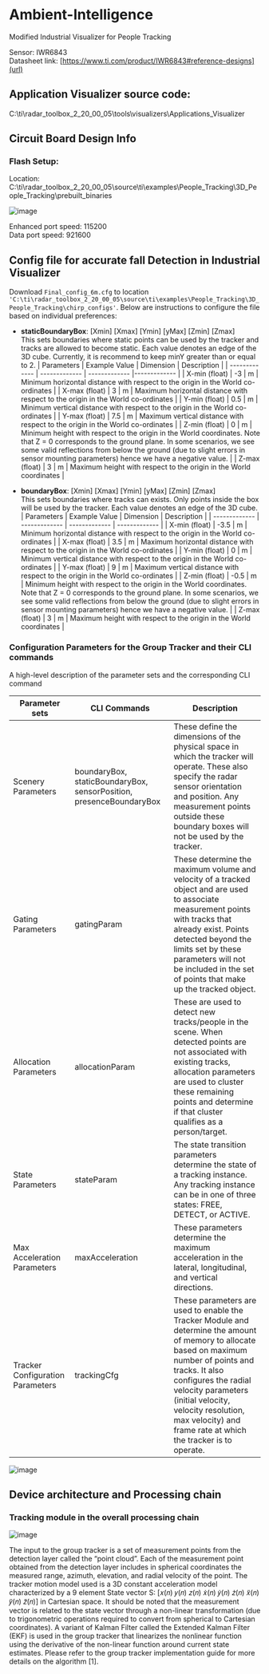 # Ambient-Intelligence
Modified Industrial Visualizer for People Tracking

Sensor: IWR6843<br/>
Datasheet link: [https://www.ti.com/product/IWR6843#reference-designs](url)

## Application Visualizer source code:
C:\ti\radar_toolbox_2_20_00_05\tools\visualizers\Applications_Visualizer

## Circuit Board Design Info


### Flash Setup:

Location: C:\ti\radar_toolbox_2_20_00_05\source\ti\examples\People_Tracking\3D_People_Tracking\prebuilt_binaries

![image](https://github.com/user-attachments/assets/a187bb92-6799-4768-938e-4e438d84f819)

Enhanced port speed: 115200<br/>
Data port speed: 921600

## Config file for accurate fall Detection in Industrial Visualizer

Download `Final_config_6m.cfg` to location `'C:\ti\radar_toolbox_2_20_00_05\source\ti\examples\People_Tracking\3D_People_Tracking\chirp_configs'`. Below are instructions to configure the file based on individual preferences:

- **staticBoundaryBox**: [Xmin] [Xmax] [Ymin] [yMax] [Zmin] [Zmax]<br/>
This sets boundaries where static points can be used by the tracker and tracks are allowed to become static. Each value denotes an edge of the 3D cube. Currently, it is recommend to keep minY greater than or equal to 2.
| Parameters  | Example Value  | Dimension  | Description  |
| ------------- | ------------- | ------------- |------------- |
| X-min (float)  | -3  | m  | Minimum horizontal distance with respect to the origin in the World co-ordinates  |
| X-max (float)  | 3  | m  | Maximum horizontal distance with respect to the origin in the World co-ordinates  |
| Y-min (float)  | 0.5  | m  | Minimum vertical distance with respect to the origin in the World co-ordinates  |
| Y-max (float)  | 7.5  | m  | Maximum vertical distance with respect to the origin in the World co-ordinates  |
| Z-min (float)  | 0  | m  | Minimum height with respect to the origin in the World coordinates. Note that Z = 0 corresponds to the ground plane. In some scenarios, we see some valid reflections from below the ground (due to slight errors in sensor mounting parameters) hence we have a negative value.  |
| Z-max (float)  | 3  | m  | Maximum height with respect to the origin in the World coordinates  |

- **boundaryBox**: [Xmin] [Xmax] [Ymin] [yMax] [Zmin] [Zmax]<br/>
This sets boundaries where tracks can exists. Only points inside the box will be used by the tracker. Each value denotes an edge of the 3D cube.
| Parameters  | Example Value | Dimension | Description |
| ------------- | ------------- | ------------- | ------------- |
| X-min (float) | -3.5 | m | Minimum horizontal distance with respect to the origin in the World co-ordinates |
| X-max (float) | 3.5 | m | Maximum horizontal distance with respect to the origin in the World co-ordinates |
| Y-min (float) | 0 | m | Minimum vertical distance with respect to the origin in the World co-ordinates |
| Y-max (float) | 9 | m | Maximum vertical distance with respect to the origin in the World co-ordinates |
| Z-min (float) | -0.5 | m | Minimum height with respect to the origin in the World coordinates. Note that Z = 0 corresponds to the ground plane. In some scenarios, we see some valid reflections from below the ground (due to slight errors in sensor mounting parameters) hence we have a negative value. |
| Z-max (float) | 3 | m | Maximum height with respect to the origin in the World coordinates |



### Configuration Parameters for the Group Tracker and their CLI commands

A high-level description of the parameter sets and the corresponding CLI command

| Parameter sets  | CLI Commands | Description |
| ------------- | ------------- | ------------- |
| Scenery Parameters  | boundaryBox, staticBoundaryBox, sensorPosition, presenceBoundaryBox  | These define the dimensions of the physical space in which the tracker will operate. These also specify the radar sensor orientation and position. Any measurement points outside these boundary boxes will not be used by the tracker.  |
| Gating Parameters  | gatingParam   | These determine the maximum volume and velocity of a tracked object and are used to associate measurement points with tracks that already exist. Points detected beyond the limits set by these parameters will not be included in the set of points that make up the tracked object.  |
| Allocation Parameters  | allocationParam   | These are used to detect new tracks/people in the scene. When detected points are not associated with existing tracks, allocation parameters are used to cluster these remaining points and determine if that cluster qualifies as a person/target.  |
| State Parameters  | stateParam   | The state transition parameters determine the state of a tracking instance. Any tracking instance can be in one of three states: FREE, DETECT, or ACTIVE.  |
| Max Acceleration Parameters  | maxAcceleration   | These parameters determine the maximum acceleration in the lateral, longitudinal, and vertical directions.  |
| Tracker Configuration Parameters  | trackingCfg  | These parameters are used to enable the Tracker Module and determine the amount of memory to allocate based on maximum number of points and tracks. It also configures the radial velocity parameters (initial velocity, velocity resolution, max velocity) and frame rate at which the tracker is to operate.  |

![image](https://github.com/user-attachments/assets/d2c313e1-d05c-42ba-986c-8b66ce53edc3)

## Device architecture and Processing chain

### Tracking module in the overall processing chain
![image](https://github.com/user-attachments/assets/e68dd8bd-bd5d-47b4-9753-bab573356c56)

The input to the group tracker is a set of measurement points from the detection layer called the “point cloud”. Each of the measurement point obtained from the detection layer includes in spherical coordinates the measured range, azimuth, elevation, and radial velocity of the point. The tracker motion model used is a 3D constant acceleration model characterized by a 9 element State vector S: [𝑥(𝑛) 𝑦(𝑛) 𝑧(𝑛) 𝑥̇(𝑛) 𝑦̇(𝑛) 𝑧̇(𝑛) 𝑥̈(𝑛) 𝑦̈(𝑛) 𝑧̈(𝑛)] in Cartesian space. It should be noted that the measurement vector is related to the state vector through a non-linear transformation (due to trigonometric operations required to convert from spherical to Cartesian coordinates). A variant of Kalman Filter called the Extended Kalman Filter (EKF) is used in the group tracker that linearizes the nonlinear function using the derivative of the non-linear function around current state estimates. Please refer to the group tracker implementation guide for more details on the algorithm [1].



